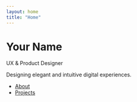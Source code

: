 ```yaml
---
layout: home
title: "Home"
---
```


# Your Name

UX & Product Designer

Designing elegant and intuitive digital experiences.

- [About](/about/)
- [Projects](/projects/)